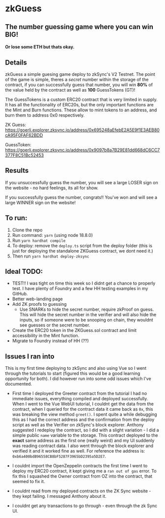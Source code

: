 # zkGuess

## The number guessing game where you can win BIG!
#### Or lose some ETH but thats okay.

## Details

zkGuess a simple guesing game deploy to zkSync's V2 Testnet. The point of the game is simple, theres a _secret_ number within the storage of the contract, if you can successfully guess that number, you will win __80%__ of the value held by the contract as well as __100__ GuessTokens (GT)!

The GuessTokens is a custom ERC20 contract that is very limited in supply. It has all the functionality of ERC20s, but the only important functions are the Mint and Burn functions. These allow to mint tokens to an address, and burn them to address 0x0 respectively.

ZK Guess: https://goerli.explorer.zksync.io/address/0x695248aEfebE2A5E9f1E3AEB80cA95F0FAF62BDD

GuessToken: https://goerli.explorer.zksync.io/address/0x9097b8a7B29E81dd668dC6CC7377F8C51Bc52453

## Results

If you unsuccessfully guess the number, you will see a large LOSER sign on the website - no hard feelings, its all for show.

If you successfully guess the number, congrats!! You've won and will see a large WINNER sign on the website!

## To run:

1. Clone the repo
2. Run command: `yarn` (using node 18.8.0)
3. Run `yarn hardhat compile`
4. To deploy: remove the `deploy.ts` script from the deploy folder (this is just for deploying the standalone ZKGuess contract, we dont need it.)
5. Then run `yarn hardhat deploy-zksync`

## Ideal TODO:
- TEST!! I was tight on time this week so I didnt get a chance to properly test. I have plenty of Foundry and a few HH testing examples in my GitHub.
- Better web-landing page
- Add ZK proofs to guessing
    - Use SNARKs to hide the secret number, require zkProof on guess. This will hide the secret number in the verifier and will also hide the inputs, so if someone were to be snooping on chain, they wouldnt see guesses or the secret number.
- Create the ERC20 token in the ZKGuess.sol contract and limit accessibility in the Mint function.
- Migrate to Foundry instead of HH (??)

## Issues I ran into
This is my first time deploying to zkSync and also using Vue so I went through the tutorials to start (figured this would be a good learning opportunity for both). I did however run into some odd issues which I've documented.

- First time I deployed the Greeter contract from the tutorial I had no immediate issues, everything compiled and deployed successfully. When I went to the Vue WebUI tutorial, I couldnt get the data from the contract, when I queried for the contract data it came back as `0x`, this was breaking the view method `greet()`. I spent quite a while debugging this as I had the correct address and the confirmation from the deploy script as well as the Verifier on zkSync's block explorer. Anthony suggested I redeploy the contract, so I did with a slight variation - I did a simple public `name` variable to the storage. This contract deployed to the __exact__ same address as the first one (really weird) and my UI suddenly was reading contract data. I also went through the block explorer and verified it and it worked fine as well. For reference the address is: `0xb6a400bdB96558CB8bF5287F3965bD2395a5D2E7`.

- I couldnt import the OpenZeppelin contracts the first time I went to deploy my ERC20 contract, it kept giving me a `ran out of gas` error. To fix this I squashed the Owner contract from OZ into the contract, that seemed to fix it.

- I couldnt read from my deployed contracts on the ZK Sync website - they kept failing. I messaged Anthony about it.

- I couldnt get any transactions to go through - even through the zk Sync UI.



